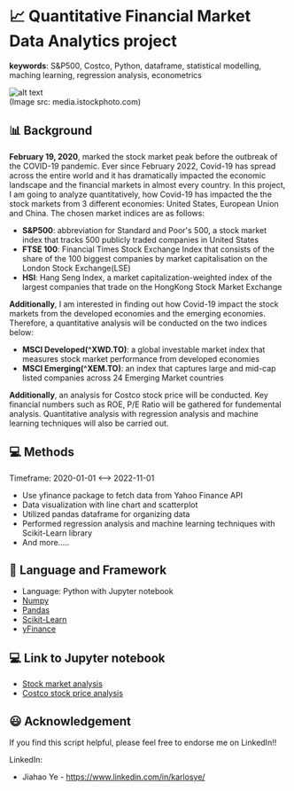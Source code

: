 
# :chart_with_upwards_trend: Quantitative Financial Market Data Analytics project

**keywords**: S&P500, Costco, Python, dataframe, statistical modelling, maching learning, 
regression analysis, econometrics

![alt text](https://media.istockphoto.com/id/1369040410/photo/financial-static-analysis-online-trading-and-investment-growth-chart.jpg?b=1&s=170667a&w=0&k=20&c=xVhdeF0v7SqpCJ2tBLxQLs3Pc2xLoxfSEEje8bHMwIY=)
<br>
(Image src: media.istockphoto.com)

## :bar_chart: Background

**February 19, 2020**, 
marked the stock market peak before the outbreak of the COVID-19 pandemic.
Ever since February 2022, Covid-19 has spread across the entire world and
it has dramatically impacted the economic landscape and the financial markets in almost
every country. In this project, I am going to analyze quantitatively, how Covid-19 has impacted
the the stock markets from 3 different economies: United States, European Union and China. The chosen
market indices are as follows: 

- **S&P500**: abbreviation for Standard and Poor's 500, a stock market index that tracks 500 publicly traded companies in United States
- **FTSE 100**: Financial Times Stock Exchange Index that consists of the share of the 100 biggest companies by market capitalisation on the London Stock Exchange(LSE)
- **HSI**: Hang Seng Index, a market capitalization-weighted index of the largest companies that trade on the HongKong Stock Market Exchange

**Additionally**, I am interested in finding out how Covid-19 impact the stock markets from the developed economies and the emerging economies. Therefore, a quantitative analysis
will be conducted on the two indices below:

- **MSCI Developed(^XWD.TO)**: a global investable market index that measures stock market performance from developed economies
- **MSCI Emerging(^XEM.TO)**: an index that captures large and mid-cap listed companies across 24 Emerging Market countries

**Additionally**, an analysis for Costco stock price will be conducted. Key financial numbers such as ROE, P/E Ratio will be gathered for fundemental analysis. 
Quantitative analysis with regression analysis and machine learning techniques will also be carried out.

## :computer: Methods

Timeframe: 2020-01-01 <--> 2022-11-01

- Use yfinance package to fetch data from Yahoo Finance API
- Data visualization with line chart and scatterplot
- Utilized pandas dataframe for organizing data
- Performed regression analysis and machine learning techniques with Scikit-Learn library
- And more.....

## :memo: Language and Framework


- Language: Python with Jupyter notebook
- [Numpy](https://numpy.org/)
- [Pandas](https://pandas.pydata.org/)
- [Scikit-Learn](https://scikit-learn.org/stable/)
- [yFinance](https://pypi.org/project/yfinance/)

## :computer: Link to Jupyter notebook

- [Stock market analysis](Analytics_1.ipynb)
- [Costco stock price analysis](Analytics_2.ipynb)

## :smiley: Acknowledgement
If you find this script helpful, please feel free to endorse me on LinkedIn!!

LinkedIn:
- Jiahao Ye - https://www.linkedin.com/in/karlosye/
